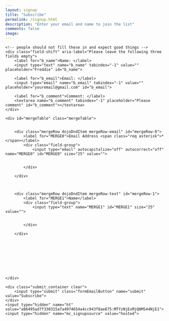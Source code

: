 ```yaml
---
layout: signup
title: "Subscribe"
permalink: /signup.html
description: "Enter your email and name to join the list"
comments: false
image:
---
```

<form action="https://cambragol.github.io/advent-of-the-trinity/signup" method="POST">
<!--<form action="https://github.us5.list-manage.com/subscribe/post" method="POST">-->
    <input type="hidden" name="u" value="fa60f13af1dd2d99c43a9a6d0">
    <input type="hidden" name="id" value="c3a37e248e">
    

    <!-- people should not fill these in and expect good things -->
    <div class="field-shift" aria-label="Please leave the following three fields empty">
        <label for="b_name">Name: </label>
        <input type="text" name="b_name" tabindex="-1" value="" placeholder="Freddie" id="b_name">

        <label for="b_email">Email: </label>
        <input type="email" name="b_email" tabindex="-1" value="" placeholder="youremail@gmail.com" id="b_email">

        <label for="b_comment">Comment: </label>
        <textarea name="b_comment" tabindex="-1" placeholder="Please comment" id="b_comment"></textarea>
    </div>

    <div id="mergeTable" class="mergeTable">
        
        
        <div class="mergeRow dojoDndItem mergeRow-email" id="mergeRow-0">
            <label for="MERGE0">Email Address <span class="req asterisk">*</span></label>
            <div class="field-group">
                <input type="email" autocapitalize="off" autocorrect="off" name="MERGE0" id="MERGE0" size="25" value="">
                
                
            </div>
            
        </div>
        
        
        
        <div class="mergeRow dojoDndItem mergeRow-text" id="mergeRow-1">
            <label for="MERGE1">Name</label>
            <div class="field-group">
                <input type="text" name="MERGE1" id="MERGE1" size="25" value="">
                
                
            </div>
            
        </div>
        
        


        

        

        
    </div>

    <div class="submit_container clear">
        <input type="submit" class="formEmailButton" name="submit" value="Subscribe">
    </div>
    <input type="hidden" name="ht" value="a86495ad7f330315a7a4974654a4cc943f8ae675:MTYzNjExMjQ0MS44NjE1">
    <input type="hidden" name="mc_signupsource" value="hosted">
</form>
